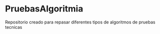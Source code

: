 # PruebasAlgoritmia
Repositorio creado para repasar diferentes tipos de algoritmos de pruebas tecnicas
